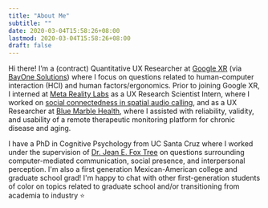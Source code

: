 ```yaml
---
title: "About Me"
subtitle: ""
date: 2020-03-04T15:58:26+08:00
lastmod: 2020-03-04T15:58:26+08:00
draft: false
---
```



  Hi there! I’m a (contract) Quantitative UX Researcher at [Google XR](https://arvr.google.com) (via [BayOne Solutions]([https://www.scalence.com](https://www.linkedin.com/company/bayone-solutions/))) where I focus on questions related to human-computer interaction (HCI) and human factors/ergonomics. Prior to joining Google XR, I interned at [Meta Reality Labs](https://about.fb.com/news/2020/09/facebook-reality-labs-research-future-of-audio) as a UX Research Scientist Intern, where I worked on [social connectedness in spatial audio calling](https://www.sciencedirect.com/science/article/pii/S2451958824000848?via%3Dihub), and as a UX Researcher at [Blue Marble Health](https://bluemarblehealthco.com), where I assisted with reliability, validity, and usability of a remote therapeutic monitoring platform for chronic disease and aging.

  I have a PhD in Cognitive Psychology from UC Santa Cruz where I worked under the supervision of [Dr. Jean E. Fox Tree](https://foxtree.sites.ucsc.edu) on questions surrounding computer-mediated communication, social presence, and interpersonal perception. I'm also a first generation Mexican-American college and graduate school grad! I'm happy to chat with other first-generation students of color on topics related to graduate school and/or transitioning from academia to industry ⭐️



